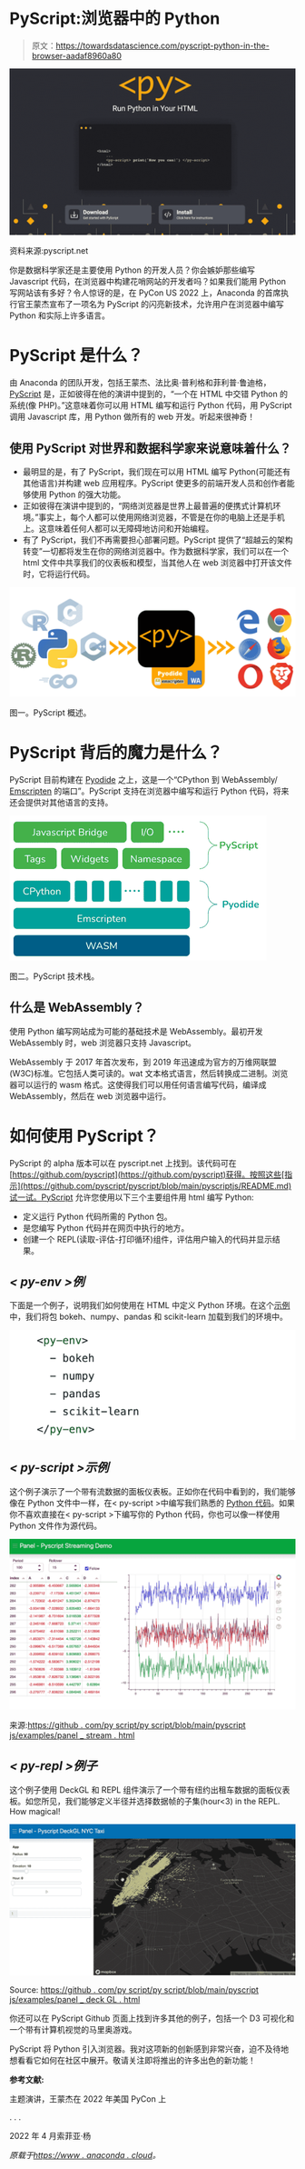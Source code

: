 # PyScript:浏览器中的 Python

> 原文：<https://towardsdatascience.com/pyscript-python-in-the-browser-aadaf8960a80>

![](img/64a264b289b0700c6cbed866c676eb7c.png)

资料来源:pyscript.net

你是数据科学家还是主要使用 Python 的开发人员？你会嫉妒那些编写 Javascript 代码，在浏览器中构建花哨网站的开发者吗？如果我们能用 Python 写网站该有多好？令人惊讶的是，在 PyCon US 2022 上，Anaconda 的首席执行官王蒙杰宣布了一项名为 PyScript 的闪亮新技术，允许用户在浏览器中编写 Python 和实际上许多语言。

# PyScript <py>是什么？</py>

由 Anaconda 的团队开发，包括王蒙杰、法比奥·普利格和菲利普·鲁迪格， [PyScript](http://pyscript.net) 是，正如彼得在他的演讲中提到的，“一个在 HTML 中交错 Python 的系统(像 PHP)。”这意味着你可以用 HTML 编写和运行 Python 代码，用 PyScript 调用 Javascript 库，用 Python 做所有的 web 开发。听起来很神奇！

## **使用 PyScript 对世界和数据科学家来说意味着什么？**

*   最明显的是，有了 PyScript，我们现在可以用 HTML 编写 Python(可能还有其他语言)并构建 web 应用程序。PyScript 使更多的前端开发人员和创作者能够使用 Python 的强大功能。
*   正如彼得在演讲中提到的，“网络浏览器是世界上最普遍的便携式计算机环境。”事实上，每个人都可以使用网络浏览器，不管是在你的电脑上还是手机上。这意味着任何人都可以无障碍地访问和开始编程。
*   有了 PyScript，我们不再需要担心部署问题。PyScript 提供了“超越云的架构转变”一切都将发生在你的网络浏览器中。作为数据科学家，我们可以在一个 html 文件中共享我们的仪表板和模型，当其他人在 web 浏览器中打开该文件时，它将运行代码。

![](img/f8c28daf4c5cf1de47cdfa4cf55ed139.png)

图一。PyScript 概述。

# PyScript 背后的魔力是什么？

PyScript 目前构建在 [Pyodide](https://pyodide.org/) 之上，这是一个“CPython 到 WebAssembly/ [Emscripten](https://emscripten.org/) 的端口”。PyScript 支持在浏览器中编写和运行 Python 代码，将来还会提供对其他语言的支持。

![](img/12e2df61865829fef13fef678b391a8b.png)

图二。PyScript 技术栈。

## **什么是 WebAssembly？**

使用 Python 编写网站成为可能的基础技术是 WebAssembly。最初开发 WebAssembly 时，web 浏览器只支持 Javascript。

WebAssembly 于 2017 年首次发布，到 2019 年迅速成为官方的万维网联盟(W3C)标准。它包括人类可读的。wat 文本格式语言，然后转换成二进制。浏览器可以运行的 wasm 格式。这使得我们可以用任何语言编写代码，编译成 WebAssembly，然后在 web 浏览器中运行。

# 如何使用 PyScript？

PyScript 的 alpha 版本可以在 pyscript.net 上找到。该代码可在[https://github.com/pyscript](https://github.com/pyscript)获得。按照这些[指示](https://github.com/pyscript/pyscript/blob/main/pyscriptjs/README.md)试一试。PyScript 允许您使用以下三个主要组件用 html 编写 Python:

*   <py-env>定义运行 Python 代码所需的 Python 包。</py-env>
*   <py-script>是您编写 Python 代码并在网页中执行的地方。</py-script>
*   <py-repl>创建一个 REPL(读取-评估-打印循环)组件，评估用户输入的代码并显示结果。</py-repl>

## ***< py-env >例***

下面是一个例子，说明我们如何使用<py-env>在 HTML 中定义 Python 环境。在这个[示例](https://github.com/pyscript/pyscript/blob/main/pyscriptjs/examples/panel_stream.html#L38-L43)中，我们将包 bokeh、numpy、pandas 和 scikit-learn 加载到我们的环境中。</py-env>

![](img/f0036c0fff87953f80a4684b7650cd5b.png)

## ***< py-script >示例***

这个例子演示了一个带有流数据的面板仪表板。正如你在代码中看到的，我们能够像在 Python 文件中一样，在< py-script >中编写我们熟悉的 [Python 代码](https://github.com/pyscript/pyscript/blob/main/pyscriptjs/examples/panel_stream.html#L71-L126)。如果你不喜欢直接在< py-script >下编写你的 Python 代码，你也可以像<py-script src = "/Python _ file . py "></py-script>一样使用 Python 文件作为源代码。

![](img/b5b2f93b795e2329d5859d309b4cb3c7.png)

来源:[https://github . com/py script/py script/blob/main/pyscript js/examples/panel _ stream . html](https://github.com/pyscript/pyscript/blob/main/pyscriptjs/examples/panel_stream.html)

## ***< py-repl >例子***

这个例子使用 DeckGL 和 REPL 组件演示了一个带有纽约出租车数据的面板仪表板。如您所见，我们能够定义半径并选择数据帧的子集(hour<3) in the REPL. How magical!

![](img/d5e68b2a417fe4a24a9392b950131b78.png)

Source: [https://github . com/py script/py script/blob/main/pyscript js/examples/panel _ deck GL . html](https://github.com/pyscript/pyscript/blob/main/pyscriptjs/examples/panel_deckgl.html)

你还可以在 PyScript Github 页面上找到许多其他的例子，包括一个 D3 可视化和一个带有计算机视觉的马里奥游戏。

PyScript 将 Python 引入浏览器。我对这项新的创新感到非常兴奋，迫不及待地想看看它如何在社区中展开。敬请关注即将推出的许多出色的新功能！

**参考文献:**

[](https://github.com/anaconda/pyscript)  

主题演讲，王蒙杰在 2022 年美国 PyCon 上

. . .

2022 年 4 月索菲亚·杨

*原载于*[*https://www . anaconda . cloud*](https://anaconda.cloud/pyscript-python-in-the-browser)*。*